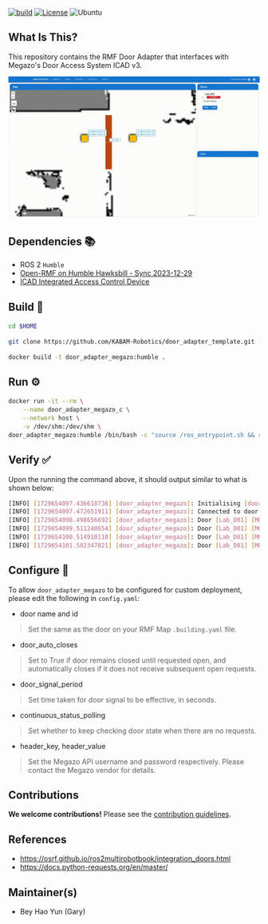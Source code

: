 [![build](https://github.com/KABAM-Robotics/door_adapter_megazo/actions/workflows/industrial_ci_action.yml/badge.svg)](https://github.com/KABAM-Robotics/door_adapter_megazo/actions/workflows/industrial_ci_action.yml)
[![License](https://img.shields.io/badge/License-Apache%202.0-blue.svg)](https://opensource.org/licenses/Apache-2.0)
![Ubuntu](https://img.shields.io/badge/Ubuntu-E95420?style=for-the-badge&logo=ubuntu&logoColor=white)

## **What Is This?**

This repository contains the RMF Door Adapter that interfaces with Megazo's Door Access System ICAD v3.

![](img/2024-10-23_rmf_door_megazo.gif)

## **Dependencies** 📚

- ROS 2 `Humble`
- [Open-RMF on Humble Hawksbill - Sync 2023-12-29](https://github.com/open-rmf/rmf/releases/tag/release-humble-231229)
- [ICAD Integrated Access Control Device]()

## **Build** 🔨

```bash
cd $HOME
```

```bash
git clone https://github.com/KABAM-Robotics/door_adapter_template.git --depth 1 --single-branch --branch main && cd door_adapter_megazo
```

```bash
docker build -t door_adapter_megazo:humble .
```

## **Run** ⚙️

```bash
docker run -it --rm \
    --name door_adapter_megazo_c \
    --network host \
    -v /dev/shm:/dev/shm \
door_adapter_megazo:humble /bin/bash -c "source /ros_entrypoint.sh && ros2 run door_adapter_megazo door_adapter"
```

## **Verify** ✅

Upon the running the command above, it should output similar to what is shown below:

```bash
[INFO] [1729654097.436618736] [door_adapter_megazo]: Initialising [door_adapter_megazo]...
[INFO] [1729654097.472651911] [door_adapter_megazo]: Connected to door client API.
[INFO] [1729654098.498656692] [door_adapter_megazo]: Door [Lab_D01] [MODE_CLOSED]
[INFO] [1729654099.511240654] [door_adapter_megazo]: Door [Lab_D01] [MODE_CLOSED]
[INFO] [1729654100.514910118] [door_adapter_megazo]: Door [Lab_D01] [MODE_CLOSED]
[INFO] [1729654101.502347821] [door_adapter_megazo]: Door [Lab_D01] [MODE_CLOSED]
```

## **Configure** 🔧

To allow `door_adapter_megazo` to be configured for custom deployment, please edit the following in `config.yaml`:

- door name and id 
> Set the same as the door on your RMF Map `.building.yaml` file.

- door_auto_closes
> Set to True if door remains closed until requested open, and automatically closes if it does not receive subsequent open requests.

- door_signal_period
> Set time taken for door signal to be effective, in seconds.

- continuous_status_polling
> Set whether to keep checking door state when there are no requests.

- header_key, header_value
> Set the Megazo API username and password respectively. Please contact the Megazo vendor for details.

## **Contributions**

**We welcome contributions!** Please see the [contribution guidelines](/CONTRIBUTING.md).

## **References**

- https://osrf.github.io/ros2multirobotbook/integration_doors.html
- https://docs.python-requests.org/en/master/

## **Maintainer(s)**

- Bey Hao Yun (Gary)